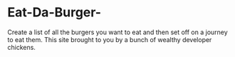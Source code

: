 # Eat-Da-Burger-
Create a list of all the burgers you want to eat and then set off on a journey to eat them. This site brought to you by a bunch of wealthy developer chickens.
